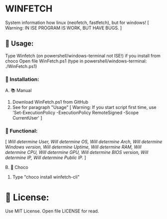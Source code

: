 # WINFETCH
System information how linux (neofetch, fastfetch), but for windows!
[ Warning: IN ISE PROGRAM IS WORK, BUT HAVE BUGS. ]

## 🎈 Usage:
Type Winfetch (on powershell/windows-terminal not ISE!) if you install from choco
Open file WinFetch.ps1 (type in powershell/windows-terminal: ./WinFetch.ps1)

### 🍕 Installation:
A. 📚 Manual
1. Download WinFetch.ps1 from GitHub
2. See for paragraph "Usage"
[ Warning: If you start script first time, use 'Set-ExecutionPolicy -ExecutionPolicy RemoteSigned -Scope CurrentUser' ]

### 🎨 Functional:

[ *Will determine User,
Will determine OS,
Will determine Arch,
Will determine Windows version,
Will determine Uptime,
Will determine RAM,
Will determine CPU,
Will determine GPU,
Will determine BIOS version,
Will determine IP,
Will determine Public IP.* ]

B. 🍫 Choco
1. Type "choco install winfetch-cli"

# 📃 License:
Use MIT License. Open file LICENSE for read.
